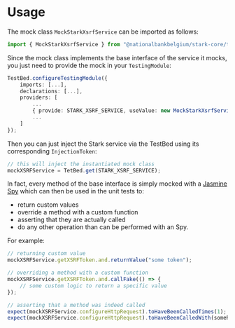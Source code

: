 # Usage

The mock class `MockStarkXsrfService` can be imported as follows:

```typescript
import { MockStarkXsrfService } from "@nationalbankbelgium/stark-core/testing";
```

Since the mock class implements the base interface of the service it mocks, you just need to provide the mock in your `TestingModule`:

```typescript
TestBed.configureTestingModule({
    imports: [...],
    declarations: [...],
    providers: [
        ...
        { provide: STARK_XSRF_SERVICE, useValue: new MockStarkXsrfService() },
        ...
    ]
});
```

Then you can just inject the Stark service via the TestBed using its corresponding `InjectionToken`:

```typescript
// this will inject the instantiated mock class
mockXSRFService = TetBed.get(STARK_XSRF_SERVICE);
```

In fact, every method of the base interface is simply mocked
with a [Jasmine Spy](https://jasmine.github.io/api/3.5/Spy.html) which can then be used in the unit tests to:

-   return custom values
-   override a method with a custom function
-   asserting that they are actually called
-   do any other operation than can be performed with an Spy.

For example:

```typescript
// returning custom value
mockXSRFService.getXSRFToken.and.returnValue("some token");

// overriding a method with a custom function
mockXSRFService.getXSRFToken.and.callFake(() => {
	// some custom logic to return a specific value
});

// asserting that a method was indeed called
expect(mockXSRFService.configureHttpRequest).toHaveBeenCalledTimes(1);
expect(mockXSRFService.configureHttpRequest).toHaveBeenCalledWith(someRequest);
```

